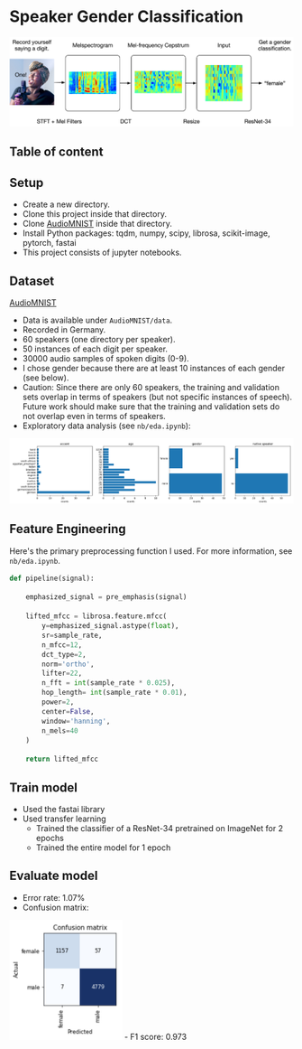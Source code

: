 # Speaker Gender Classification

<img src='./pngs/ad.png'>

## Table of content

## Setup

- Create a new directory.
- Clone this project inside that directory.
- Clone [AudioMNIST](https://github.com/soerenab/AudioMNIST) inside that directory.
- Install Python packages: tqdm, numpy, scipy, librosa, scikit-image, pytorch, fastai
- This project consists of jupyter notebooks.

## Dataset

[AudioMNIST](https://github.com/soerenab/AudioMNIST)

- Data is available under `AudioMNIST/data`.
- Recorded in Germany.
- 60 speakers (one directory per speaker).
- 50 instances of each digit per speaker.
- 30000 audio samples of spoken digits (0-9).
- I chose gender because there are at least 10 instances of each gender (see below).
- Caution: Since there are only 60 speakers, the training and validation sets overlap in terms of speakers (but not specific instances of speech). Future work should make sure that the training and validation sets do not overlap even in terms of speakers.
- Exploratory data analysis (see `nb/eda.ipynb`):

<img src='./pngs/eda.png'>

## Feature Engineering

Here's the primary preprocessing function I used. For more information, see `nb/eda.ipynb`.

```python
def pipeline(signal):
    
    emphasized_signal = pre_emphasis(signal)
  
    lifted_mfcc = librosa.feature.mfcc(
        y=emphasized_signal.astype(float), 
        sr=sample_rate, 
        n_mfcc=12, 
        dct_type=2, 
        norm='ortho', 
        lifter=22,
        n_fft = int(sample_rate * 0.025),
        hop_length= int(sample_rate * 0.01),
        power=2,
        center=False,
        window='hanning',
        n_mels=40
    )

    return lifted_mfcc

```

## Train model

- Used the fastai library
- Used transfer learning
    - Trained the classifier of a ResNet-34 pretrained on ImageNet for 2 epochs
    - Trained the entire model for 1 epoch

## Evaluate model

- Error rate: 1.07%
- Confusion matrix: 
<img src='./pngs/confusion_matrix.png' width=200>
- F1 score: 0.973











































